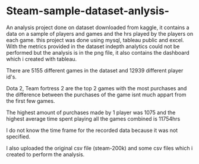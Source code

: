 # Steam-sample-dataset-anlysis-

  An analysis project done on dataset downloaded from kaggle, it contains a data on a sample of players and games and the hrs played by the players on each game. this project was done using mysql, tableau public and excel. With the metrics provided in the dataset indepth analytics could not be performed but the analysis is in the png file, it also contains the dashboard which i created with tableau.
   
   There are 5155 different games in the dataset and 12939 different player id's.
   
   Dota 2, Team fortress 2 are the top 2 games with the most purchases and the difference between the purchases of the game isnt much appart from the first few games.
   
   The highest amount of purchases made by 1 player was 1075 and the highest average time spent playing all the games combined is 11754hrs 
   
   I do not know the time frame for the recorded data because it was not specified.
   
   I also uploaded the original csv file (steam-200k) and some csv files which i created to perform the analysis. 
